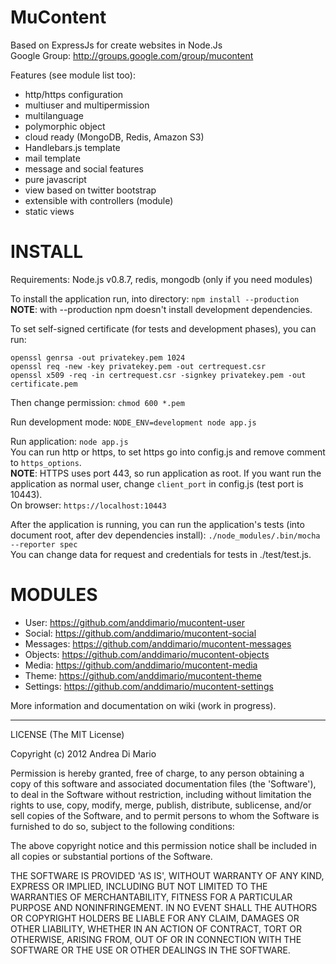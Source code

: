 # MuContent

Based on ExpressJs for create websites in Node.Js      
Google Group: http://groups.google.com/group/mucontent

Features (see module list too):
- http/https configuration
- multiuser and multipermission 
- multilanguage
- polymorphic object
- cloud ready (MongoDB, Redis, Amazon S3)
- Handlebars.js template
- mail template
- message and social features
- pure javascript
- view based on twitter bootstrap
- extensible with controllers (module) 
- static views

# INSTALL

Requirements: Node.js v0.8.7, redis, mongodb (only if you need modules)

To install the application run, into directory: `npm install --production`    
**NOTE**: with --production npm doesn't install development dependencies.   

To set self-signed certificate (for tests and development phases), you can run:

`openssl genrsa -out privatekey.pem 1024`    
`openssl req -new -key privatekey.pem -out certrequest.csr`     
`openssl x509 -req -in certrequest.csr -signkey privatekey.pem -out certificate.pem`

Then change permission: `chmod 600 *.pem`

Run development mode: `NODE_ENV=development node app.js`    

Run application: `node app.js`    
You can run http or https, to set https go into config.js and remove comment to `https_options`.      
**NOTE**: HTTPS uses port 443, so run application as root. If you want run the application as normal user, change `client_port` in config.js (test port is 10443).      
On browser: `https://localhost:10443`

After the application is running, you can run the application's tests (into document root, after dev dependencies install): `./node_modules/.bin/mocha --reporter spec`     
You can change data for request and credentials for tests in ./test/test.js.

# MODULES

- User: https://github.com/anddimario/mucontent-user
- Social: https://github.com/anddimario/mucontent-social
- Messages: https://github.com/anddimario/mucontent-messages
- Objects: https://github.com/anddimario/mucontent-objects
- Media: https://github.com/anddimario/mucontent-media
- Theme: https://github.com/anddimario/mucontent-theme
- Settings: https://github.com/anddimario/mucontent-settings

More information and documentation on wiki (work in progress).
   
---------------------------------------

LICENSE
(The MIT License)

Copyright (c) 2012 Andrea Di Mario

Permission is hereby granted, free of charge, to any person obtaining a copy of this software and associated documentation files (the 'Software'), to deal in the Software without restriction, including without limitation the rights to use, copy, modify, merge, publish, distribute, sublicense, and/or sell copies of the Software, and to permit persons to whom the Software is furnished to do so, subject to the following conditions:

The above copyright notice and this permission notice shall be included in all copies or substantial portions of the Software.

THE SOFTWARE IS PROVIDED 'AS IS', WITHOUT WARRANTY OF ANY KIND, EXPRESS OR IMPLIED, INCLUDING BUT NOT LIMITED TO THE WARRANTIES OF MERCHANTABILITY, FITNESS FOR A PARTICULAR PURPOSE AND NONINFRINGEMENT. IN NO EVENT SHALL THE AUTHORS OR COPYRIGHT HOLDERS BE LIABLE FOR ANY CLAIM, DAMAGES OR OTHER LIABILITY, WHETHER IN AN ACTION OF CONTRACT, TORT OR OTHERWISE, ARISING FROM, OUT OF OR IN CONNECTION WITH THE SOFTWARE OR THE USE OR OTHER DEALINGS IN THE SOFTWARE.
